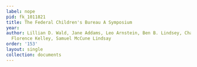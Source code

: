 ```yaml
---
label: nope
pid: fk_1011821
title: The Federal Children's Bureau A Symposium
year: 
author: Lillian D. Wald, Jane Addams, Leo Arnstein, Ben B. Lindsey, Charles R. Henderson,
  Florence Kelley, Samuel McCune Lindsay
order: '153'
layout: single
collection: documents
---
```


